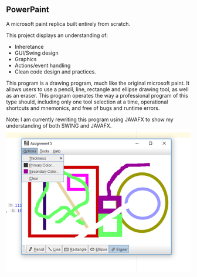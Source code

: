 ## PowerPaint

A microsoft paint replica built entirely from scratch.

This project displays an understanding of:
- Inheretance
- GUI/Swing design
- Graphics
- Actions/event handling
- Clean code design and practices.

This program is a drawing program, much like the original microsoft paint. It allows users to use a pencil, line, rectangle and ellipse drawing tool, as well as an eraser. This program operates the way a professional program of this type should, including only one tool selection at a time, operational shortcuts and mnemonics, and free of bugs and runtime errors. 

Note: I am currently rewriting this program using JAVAFX to show my understanding of both SWING and JAVAFX.
![Alt text](/powerpaint.png?raw=true "Optional Title")

